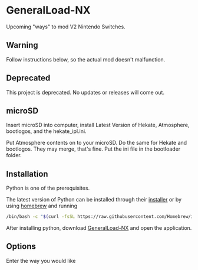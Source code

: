 # GeneralLoad-NX
Upcoming "ways" to mod V2 Nintendo Switches.

## Warning
Follow instructions below, so the actual mod doesn't malfunction.

## Deprecated
This project is deprecated. No updates or releases will come out.
## microSD
Insert microSD into computer, install Latest Version of Hekate, Atmosphere, bootlogos, and the hekate_ipl.ini.

Put Atmosphere contents on to your microSD.
Do the same for Hekate and bootlogos. They may merge, that's fine. Put the ini file in the bootloader folder.

## Installation
Python is one of the prerequisites.

The latest version of Python can be installed through their [installer](https://www.python.org/downloads/) or by using
[homebrew](https://brew.sh/) and running
```bash
/bin/bash -c "$(curl -fsSL https://raw.githubusercontent.com/Homebrew/install/HEAD/install.sh)"
```
After installing python, download [GeneralLoad-NX](https://github.com/LukeyWentToLuki/GeneralLoad-NX/tree/main) and open the application.

## Options
Enter the way you would like 


